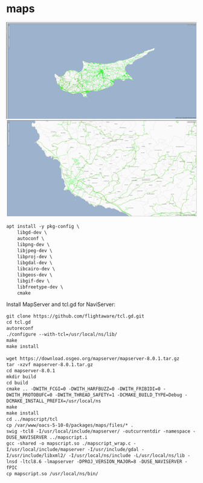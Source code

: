# maps

![Maps Sample Screenshot - Cyprus](maps-screenshot-1.png "Maps Sample Screenshot - Cyprus")
![Maps Sample Screenshot - Paphos](maps-screenshot-2.png "Maps Sample Screenshot - Paphos")


```
apt install -y pkg-config \
    libgd-dev \
    autoconf \
    libpng-dev \
    libjpeg-dev \
    libproj-dev \
    libgdal-dev \
    libcairo-dev \
    libgeos-dev \
    libgif-dev \
    libfreetype-dev \
    cmake
```

Install MapServer and tcl.gd for NaviServer:
```
git clone https://github.com/flightaware/tcl.gd.git
cd tcl.gd
autoreconf
./configure --with-tcl=/usr/local/ns/lib/
make
make install

wget https://download.osgeo.org/mapserver/mapserver-8.0.1.tar.gz
tar -xzvf mapserver-8.0.1.tar.gz
cd mapserver-8.0.1
mkdir build
cd build
cmake .. -DWITH_FCGI=0 -DWITH_HARFBUZZ=0 -DWITH_FRIBIDI=0 -DWITH_PROTOBUFC=0 -DWITH_THREAD_SAFETY=1 -DCMAKE_BUILD_TYPE=Debug -DCMAKE_INSTALL_PREFIX=/usr/local/ns
make
make install
cd ../mapscript/tcl
cp /var/www/oacs-5-10-0/packages/maps/files/* .
swig -tcl8 -I/usr/local/include/mapserver/ -outcurrentdir -namespace -DUSE_NAVISERVER ../mapscript.i
gcc -shared -o mapscript.so ./mapscript_wrap.c -I/usr/local/include/mapserver -I/usr/include/gdal -I/usr/include/libxml2/ -I/usr/local/ns/include -L/usr/local/ns/lib -lnsd -ltcl8.6 -lmapserver -DPROJ_VERSION_MAJOR=8 -DUSE_NAVISERVER -fPIC
cp mapscript.so /usr/local/ns/bin/
```
